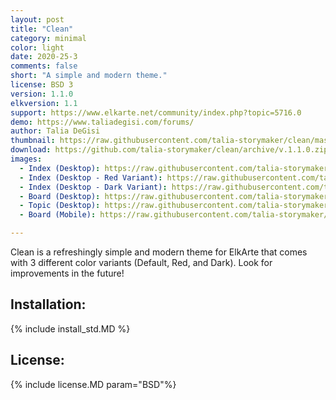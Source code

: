 ```yaml
--- 
layout: post 
title: "Clean" 
category: minimal 
color: light
date: 2020-25-3 
comments: false 
short: "A simple and modern theme." 
license: BSD 3
version: 1.1.0
elkversion: 1.1
support: https://www.elkarte.net/community/index.php?topic=5716.0
demo: https://www.taliadegisi.com/forums/
author: Talia DeGisi
thumbnail: https://raw.githubusercontent.com/talia-storymaker/clean/master/screenshots/clean-screenshot.png
download: https://github.com/talia-storymaker/clean/archive/v.1.1.0.zip
images: 
  - Index (Desktop): https://raw.githubusercontent.com/talia-storymaker/clean/master/screenshots/clean-screenshot-index.png
  - Index (Desktop - Red Variant): https://raw.githubusercontent.com/talia-storymaker/clean/master/screenshots/clean-screenshot-red.png
  - Index (Desktop - Dark Variant): https://raw.githubusercontent.com/talia-storymaker/clean/master/screenshots/clean-screenshot-dark.png
  - Board (Desktop): https://raw.githubusercontent.com/talia-storymaker/clean/master/screenshots/clean-screenshot-board.png
  - Topic (Desktop): https://raw.githubusercontent.com/talia-storymaker/clean/master/screenshots/clean-screenshot-topic.png
  - Board (Mobile): https://raw.githubusercontent.com/talia-storymaker/clean/master/screenshots/clean-screenshot-board-mobile.png

--- 
```


Clean is a refreshingly simple and modern theme for ElkArte that comes with 3 different color variants (Default, Red, and Dark). Look for improvements in the future!

## Installation: 
{% include install_std.MD %} 

## License: 
{% include license.MD param="BSD"%}